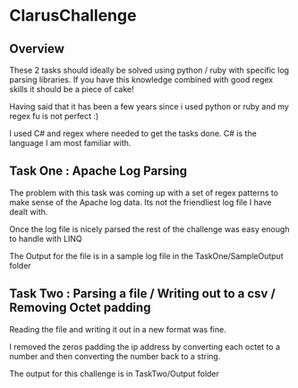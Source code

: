 # ClarusChallenge

## Overview

These 2 tasks should ideally be solved using python / ruby with specific log parsing libraries.
If you have this knowledge combined with good regex skills it should be a piece of cake!

Having said that it has been a few years since i used python or ruby and my regex fu is not perfect :)

I used C# and regex where needed to get the tasks done.
C# is the language I am most familiar with.

## Task One : Apache Log Parsing

The problem with this task was coming up with a set of regex patterns to make sense of the Apache log data.
Its not the friendliest log file I have dealt with.

Once the log file is nicely parsed the rest of the challenge was easy enough to handle with LINQ

The Output for the file is in a sample log file in the TaskOne/SampleOutput folder

## Task Two : Parsing a file / Writing out to a csv / Removing Octet padding

Reading the file and writing it out in a new format was fine.

I removed the zeros padding the ip address by converting each octet to a number and then converting the number back to a string.

The output for this challenge is in TaskTwo/Output folder
